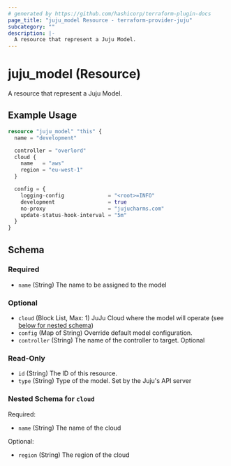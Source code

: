 ```yaml
---
# generated by https://github.com/hashicorp/terraform-plugin-docs
page_title: "juju_model Resource - terraform-provider-juju"
subcategory: ""
description: |-
  A resource that represent a Juju Model.
---
```


# juju_model (Resource)

A resource that represent a Juju Model.

## Example Usage

```terraform
resource "juju_model" "this" {
  name = "development"

  controller = "overlord"
  cloud {
    name   = "aws"
    region = "eu-west-1"
  }

  config = {
    logging-config              = "<root>=INFO"
    development                 = true
    no-proxy                    = "jujucharms.com"
    update-status-hook-interval = "5m"
  }
}
```

<!-- schema generated by tfplugindocs -->
## Schema

### Required

- `name` (String) The name to be assigned to the model

### Optional

- `cloud` (Block List, Max: 1) JuJu Cloud where the model will operate (see [below for nested schema](#nestedblock--cloud))
- `config` (Map of String) Override default model configuration.
- `controller` (String) The name of the controller to target. Optional

### Read-Only

- `id` (String) The ID of this resource.
- `type` (String) Type of the model. Set by the Juju's API server

<a id="nestedblock--cloud"></a>
### Nested Schema for `cloud`

Required:

- `name` (String) The name of the cloud

Optional:

- `region` (String) The region of the cloud


